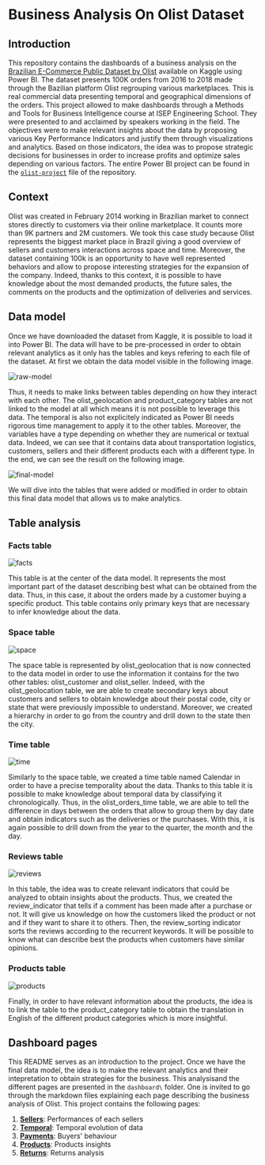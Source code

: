 # Business Analysis On Olist Dataset

## Introduction

This repository contains the dashboards of a business analysis on the [Brazilian E-Commerce Public Dataset by Olist](https://www.kaggle.com/datasets/olistbr/brazilian-ecommerce) available on Kaggle using Power BI. The dataset presents 100K orders from 2016 to 2018 made through the Bazilian platform Olist regrouping various marketplaces. This is real commercial data presenting temporal and geographical dimensions of the orders. This project allowed to make dashboards through a Methods and Tools for Business Intelligence course at ISEP Engineering School. They were presented to and acclaimed by speakers working in the field. The objectives were to make relevant insights about the data by proposing various Key Performance Indicators and justify them through visualizations and analytics. Based on those indicators, the idea was to propose strategic decisions for businesses in order to increase profits and optimize sales depending on various factors. The entire Power BI project can be found in the [`olist-project`](olist-project.pbix) file of the repository.

## Context

Olist was created in February 2014 working in Brazilian market to connect stores directly to customers via their online marketplace. It counts more than 9K partners and 2M customers. We took this case study because Olist represents the biggest market place in Brazil giving a good overview of sellers and customers interactions across space and time. Moreover, the dataset containing 100k is an opportunity to have well represented behaviors and allow to propose interesting strategies for the expansion of the company. Indeed, thanks to this context, it is possible to have knowledge about the most demanded products, the future sales, the comments on the products and the optimization of deliveries and services.

## Data model

Once we have downloaded the dataset from Kaggle, it is possible to load it into Power BI. The data will have to be pre-processed in order to obtain relevant analytics as it only has the tables and keys refering to each file of the dataset. At first we obtain the data model visible in the following image.

![raw-model](images/raw-model.png)

Thus, it needs to make links between tables depending on how they interact with each other. The olist_geolocation and product_category tables are not linked to the model at all which means it is not possible to leverage this data. The temporal is also not explicitely indicated as Power BI needs rigorous time management to apply it to the other tables. Moreover, the variables have a type depending on whether they are numerical or textual data. Indeed, we can see that it contains data about transportation logistics, customers, sellers and their different products each with a different type. In the end, we can see the result on the following image.

![final-model](images/final-model.png)

We will dive into the tables that were added or modified in order to obtain this final data model that allows us to make analytics.

## Table analysis

### Facts table

![facts](images/facts.png)

This table is at the center of the data model. It represents the most important part of the dataset describing best what can be obtained from the data. Thus, in this case, it about the orders made by a customer buying a specific product. This table contains only primary keys that are necessary to infer knowledge about the data.

### Space table

![space](images/space.png)

The space table is represented by olist_geolocation that is now connected to the data model in order to use the information it contains for the two other tables: olist_customer and olist_seller. Indeed, with the olist_geolocation table, we are able to create secondary keys about customers and sellers to obtain knowledge about their postal code, city or state that were previously impossible to understand. Moreover, we created a hierarchy in order to go from the country and drill down to the state then the city.

### Time table

![time](images/time.png)

Similarly to the space table, we created a time table named Calendar in order to have a precise temporality about the data. Thanks to this table it is possible to make knowledge about temporal data by classifying it chronologically. Thus, in the olist_orders_time table, we are able to tell the difference in days between the orders that allow to group them by day date and obtain indicators such as the deliveries or the purchases. With this, it is again possible to drill down from the year to the quarter, the month and the day.

### Reviews table

![reviews](images/reviews.png)

In this table, the idea was to create relevant indicators that could be analyzed to obtain insights about the products. Thus, we created the review_indicator that tells if a comment has been made after a purchase or not. It will give us knowledge on how the customers liked the product or not and if they want to share it to others. Then, the review_sorting indicator sorts the reviews according to the recurrent keywords. It will be possible to know what can describe best the products when customers have similar opinions.

### Products table

![products](images/products.png)

Finally, in order to have relevant information about the products, the idea is to link the table to the product_category table to obtain the translation in English of the different product categories which is more insightful.

## Dashboard pages

This README serves as an introduction to the project. Once we have the final data model, the idea is to make the relevant analytics and their intepretation to obtain strategies for the business. This analysisand the different pages are presented in the `dashboard\` folder. One is invited to go through the markdown files explaining each page describing the business analysis of Olist. This project contains the following pages:

1. **[Sellers](https://github.com/AmauryDM/olist-power-bi/blob/main/dashboard/page-1/README.md)**: Performances of each sellers
2. **[Temporal](https://github.com/AmauryDM/olist-power-bi/blob/main/dashboard/page-2/README.md)**: Temporal evolution of data
3. **[Payments](https://github.com/AmauryDM/olist-power-bi/blob/main/dashboard/page-3/README.md)**: Buyers' behaviour
4. **[Products](https://github.com/AmauryDM/olist-power-bi/blob/main/dashboard/page-4/README.md)**: Products insights
5. **[Returns](https://github.com/AmauryDM/olist-power-bi/blob/main/dashboard/page-5/README.md)**: Returns analysis

